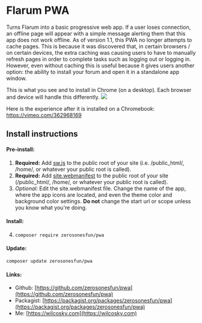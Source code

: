 # Flarum PWA

Turns Flarum into a basic progressive web app. If a user loses connection, an offline page will appear with a simple message alerting them that this app does not work offline. As of version 1.1, this PWA no longer attempts to cache pages. This is because it was discovered that, in certain browsers / on certain devices, the extra caching was causing users to have to manually refresh pages in order to complete tasks such as logging out or logging in. However, even without caching this is useful because it gives users another option: the ability to install your forum and open it in a standalone app window.

This is what you see and to install in Chrome (on a desktop). Each browser and device will handle this differently.
![](https://i.ibb.co/H4PBm8p/Screenshot-2019-09-28-at-5-27-26-AM.png)

Here is the experience after it is installed on a Chromebook:
https://vimeo.com/362968169

## Install instructions

#### Pre-install:

1. **Required:** Add [sw.js](https://github.com/zerosonesfun/pwa/blob/master/assets/sw.js) to the public root of your site (i.e. /public_html/, /home/, or whatever your public root is called).
2. **Required:** Add [site.webmanifest](https://github.com/zerosonesfun/pwa/blob/master/assets/site.webmanifest) to the public root of your site (/public_html/, /home/, or whatever your public root is called).
3. _Optional:_ Edit the site.webmanifest file. Change the name of the app, where the app icons are located, and even the theme color and background color settings. **Do not** change the start url or scope unless you know what you're doing.

#### Install:

4. `composer require zerosonesfun/pwa`

#### Update:

`composer update zerosonesfun/pwa`

#### Links:
- Github: [https://github.com/zerosonesfun/pwa](https://github.com/zerosonesfun/pwa)
- Packagist: [https://packagist.org/packages/zerosonesfun/pwa](https://packagist.org/packages/zerosonesfun/pwa)
- Me: [https://wilcosky.com](https://wilcosky.com)
